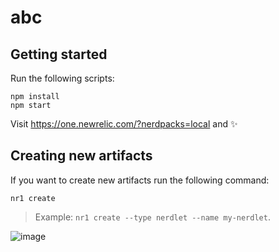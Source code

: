 # abc

## Getting started

Run the following scripts:

```
npm install
npm start
```

Visit https://one.newrelic.com/?nerdpacks=local and :sparkles:

## Creating new artifacts

If you want to create new artifacts run the following command:

```
nr1 create
```

> Example: `nr1 create --type nerdlet --name my-nerdlet`.

![image](https://github.com/srishti1123/new_relic_assignment/assets/139761998/8a2ef00e-a66a-4ba9-a770-73a0890e0b95)
